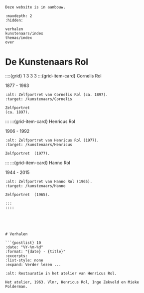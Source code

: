 ```{warning}
Deze website is in aanbouw.
```

```{toctree}
:maxdepth: 2
:hidden:

verhalen
kunstenaars/index
themas/index
over
```

# De Kunstenaars Rol

::::{grid} 1 3 3 3
:::{grid-item-card}  Cornelis Rol

1877 - 1963

```{figure}  /images/Cornelis_zelfportret.png
:alt: Zelfportret van Cornelis Rol (ca. 1897).
:target: /kunstenaars/Cornelis

Zelfportret  
(ca. 1897).
```

:::
:::{grid-item-card}  Henricus Rol

1906 - 1992

```{figure}  /images/Henricus_zelfportret_1977.jpg
:alt: Zelfportret van Henricus Rol (1977).
:target: /kunstenaars/Henricus

Zelfportret  (1977).
```

:::
:::{grid-item-card}  Hanno Rol

1944 - 2015

```{figure}  /images/Hanno_zelfportret.png
:alt: Zelfportret van Hanno Rol (1965).
:target: /kunstenaars/Hanno

Zelfportret  (1965).

:::
::::





# Verhalen

```{postlist} 10
:date: "%Y-%m-%d"
:format: "{date} - {title}"
:excerpts:
:list-style: none
:expand: Verder lezen ...
```

```{figure} images/00036.bmp
:alt: Restauratie in het atelier van Henricus Rol.

Het atelier, 1963. Vlnr, Henricus Rol, Inge Zekveld en Mieke Polderman.
```
